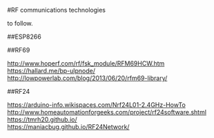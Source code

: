 #RF communications technologies



to follow.

##ESP8266

##RF69

<http://www.hoperf.com/rf/fsk_module/RFM69HCW.htm>  
<https://hallard.me/bp-ulpnode/>  
<http://lowpowerlab.com/blog/2013/06/20/rfm69-library/>  

##RF24

<https://arduino-info.wikispaces.com/Nrf24L01-2.4GHz-HowTo>  
<http://www.homeautomationforgeeks.com/project/rf24software.shtml>  
<https://tmrh20.github.io/>  
<https://maniacbug.github.io/RF24Network/>  

